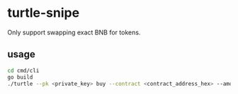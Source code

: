 # turtle-snipe
Only support swapping exact BNB for tokens.
## usage
```bash
cd cmd/cli 
go build
./turtle --pk <private_key> buy --contract <contract_address_hex> --amount <float64>   